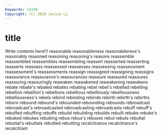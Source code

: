 ```yaml
---
Keywords: 13230
Copyright: (C) 2020 Junjie Li
---
```


# title

Write contents here!!!
reasonable 
reasonableness 
reasonableness's 
reasonably
reasoned 
reasoning 
reasoning's 
reasons 
reassemble 
reassembled 
reassembles 
reassembling 
reassert 
reasserted
reasserting 
reasserts 
reassess 
reassessed 
reassesses 
reassessing 
reassessment 
reassessment's 
reassessments 
reassign
reassigned 
reassigning 
reassigns 
reassurance 
reassurance's 
reassurances 
reassure 
reassured 
reassures 
reassuring
reassuringly 
reawaken 
reawakened 
reawakening 
reawakens 
rebate 
rebate's 
rebated 
rebates 
rebating
rebel 
rebel's 
rebelled 
rebelling 
rebellion 
rebellion's 
rebellions 
rebellious 
rebelliously 
rebelliousness
rebelliousness's 
rebels 
rebind 
rebinding 
rebinds 
rebirth 
rebirth's 
rebirths 
reborn 
rebound
rebound's 
rebounded 
rebounding 
rebounds 
rebroadcast 
rebroadcast's 
rebroadcasted 
rebroadcasting 
rebroadcasts 
rebuff
rebuff's 
rebuffed 
rebuffing 
rebuffs 
rebuild 
rebuilding 
rebuilds 
rebuilt 
rebuke 
rebuke's
rebuked 
rebukes 
rebuking 
rebus 
rebus's 
rebuses 
rebut 
rebuts 
rebuttal 
rebuttal's
rebuttals 
rebutted 
rebutting 
recalcitrance 
recalcitrance's 
recalcitrant 
